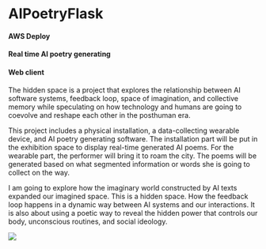 # AIPoetryFlask

#### AWS Deploy
#### Real time AI poetry generating
#### Web client

The hidden space is a project that explores the relationship between AI software systems, feedback loop, space of imagination, and collective memory while speculating on how technology and humans are going to coevolve and reshape each other in the posthuman era.

This project includes a physical installation, a data-collecting wearable device, and AI poetry generating software. The installation part will be put in the exhibition space to display real-time generated AI poems. For the wearable part, the performer will bring it to roam the city. The poems will be generated based on what segmented information or words she is going to collect on the way.

I am going to explore how the imaginary world constructed by AI texts expanded our imagined space. This is a hidden space. How the feedback loop happens in a dynamic way between AI systems and our interactions. It is also about using a poetic way to reveal the hidden power that controls our body, unconscious routines, and social ideology.

<img src="http://52.14.75.36/wordpress/wp-content/uploads/2021/03/IMG_8554-2048x1365.jpg" />  
